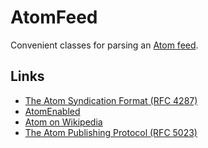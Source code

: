 # AtomFeed

Convenient classes for parsing an [Atom feed](http://tools.ietf.org/html/rfc4287).

## Links

 * [The Atom Syndication Format (RFC 4287)](http://tools.ietf.org/html/rfc4287)
 * [AtomEnabled](http://www.atomenabled.org/)
 * [Atom on Wikipedia](http://en.wikipedia.org/wiki/Atom_(standard))
 * [The Atom Publishing Protocol (RFC 5023)](http://bitworking.org/projects/atom/rfc5023.html)

